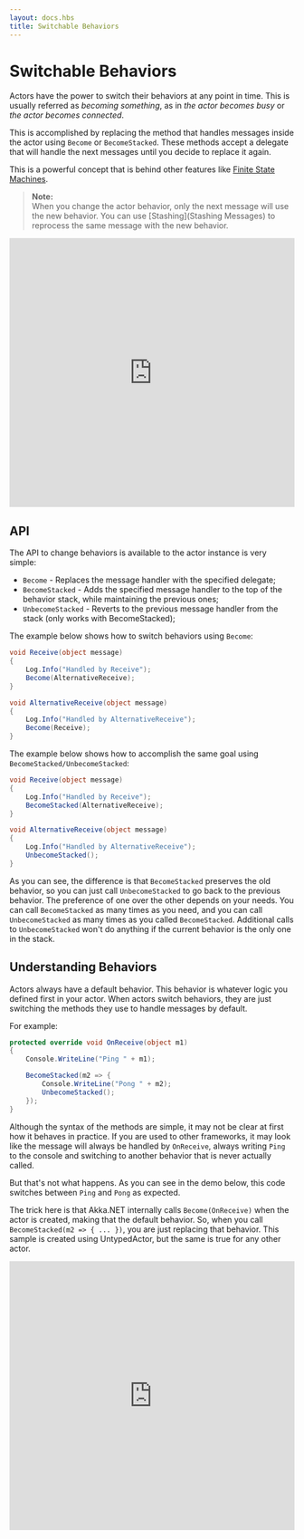 ```yaml
---
layout: docs.hbs
title: Switchable Behaviors
---
```


# Switchable Behaviors

Actors have the power to switch their behaviors at any point in time. This is usually referred as *becoming something*, as in *the actor becomes busy* or *the actor becomes connected*.

This is accomplished by replacing the method that handles messages inside the actor using `Become` or `BecomeStacked`. These methods accept a delegate that will handle the next messages until you decide to replace it again.

This is a powerful concept that is behind other features like [Finite State Machines](../FSM).

> **Note:**<br /> When you change the actor behavior, only the next message will use the new behavior. You can use [Stashing](Stashing Messages) to reprocess the same message with the new behavior.

<iframe width="100%" height="475" src="https://dotnetfiddle.net/Widget/F96W0B" frameborder="0"></iframe>

## API

The API to change behaviors is available to the actor instance is very simple:

* `Become` - Replaces the message handler with the specified delegate;
* `BecomeStacked` - Adds the specified message handler to the top of the behavior stack, while maintaining the previous ones;
* `UnbecomeStacked` - Reverts to the previous message handler from the stack (only works with BecomeStacked);

The example below shows how to switch behaviors using `Become`:

```cs
void Receive(object message)
{
    Log.Info("Handled by Receive");
    Become(AlternativeReceive);
}

void AlternativeReceive(object message)
{
    Log.Info("Handled by AlternativeReceive");
    Become(Receive);
}
```

The example below shows how to accomplish the same goal using `BecomeStacked/UnbecomeStacked`:

```cs
void Receive(object message)
{
    Log.Info("Handled by Receive");
    BecomeStacked(AlternativeReceive);
}

void AlternativeReceive(object message)
{
    Log.Info("Handled by AlternativeReceive");
    UnbecomeStacked();
}
```

As you can see, the difference is that `BecomeStacked` preserves the old behavior, so you can just call `UnbecomeStacked` to go back to the previous behavior. The preference of one over the other depends on your needs. You can call `BecomeStacked` as many times as you need, and you can call `UnbecomeStacked` as many times as you called `BecomeStacked`. Additional calls to `UnbecomeStacked` won't do anything if the current behavior is the only one in the stack.

## Understanding Behaviors

Actors always have a default behavior. This behavior is whatever logic you defined first in your actor. When actors switch behaviors, they are just switching the methods they use to handle messages by default.

For example:

```cs
protected override void OnReceive(object m1)
{
    Console.WriteLine("Ping " + m1);

    BecomeStacked(m2 => {
        Console.WriteLine("Pong " + m2);
        UnbecomeStacked();
    });
}
```

Although the syntax of the methods are simple, it may not be clear at first how it behaves in practice. If you are used to other frameworks, it may look like the message will always be handled by `OnReceive`, always writing `Ping` to the console and switching to another behavior that is never actually called.

But that's not what happens. As you can see in the demo below, this code switches between `Ping` and `Pong` as expected.

The trick here is that Akka.NET internally calls `Become(OnReceive)` when the actor is created, making that the default behavior. So, when you call `BecomeStacked(m2 => { ... })`, you are just replacing that behavior. This sample is created using UntypedActor, but the same is true for any other actor.

<iframe width="100%" height="475" src="https://dotnetfiddle.net/Widget/U2UEHZ" frameborder="0"></iframe>
